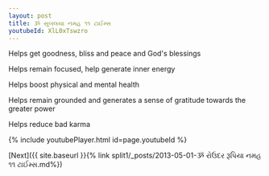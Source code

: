 ```yaml
---
layout: post
title: ૐ સુબલયા નમહ ૧૧ ટાઈમ્સ
youtubeId: XlL0xTswzro
---
```

 
 
Helps get goodness, bliss and peace and God's blessings
 
Helps remain focused, help generate inner energy 
 
Helps boost physical and mental health 
 
Helps remain grounded and generates a sense of gratitude towards the greater power 
 
Helps reduce bad karma
 
 
 
 


{% include youtubePlayer.html id=page.youtubeId %}
 
[Next]({{ site.baseurl }}{% link  split1/_posts/2013-05-01-ૐ રોઉદર રૂપિયા નમહ ૧૧ ટાઈમ્સ.md%})
 
